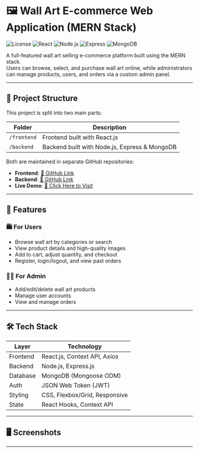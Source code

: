# 🖼️ Wall Art E-commerce Web Application (MERN Stack)

![License](https://img.shields.io/badge/license-MIT-blue.svg)
![React](https://img.shields.io/badge/React-v18-green.svg)
![Node.js](https://img.shields.io/badge/Node.js-v16-yellow.svg)
![Express](https://img.shields.io/badge/Express-v4.18-red.svg)
![MongoDB](https://img.shields.io/badge/MongoDB-v6.0-green.svg)


A full-featured wall art selling e-commerce platform built using the MERN stack.  
Users can browse, select, and purchase wall art online, while administrators can manage products, users, and orders via a custom admin panel.

---

## 🧩 Project Structure

This project is split into two main parts:

| Folder     | Description                                   |
|------------|-----------------------------------------------|
| `/frontend`| Frontend built with React.js                  |
| `/backend` | Backend built with Node.js, Express & MongoDB |

Both are maintained in separate GitHub repositories:

- **Frontend**: [🔗 GitHub Link](https://github.com/Yasintha8/wall-art-selling-shop-frontend.git)
- **Backend**: [🔗 GitHub Link](https://github.com/Yasintha8/wall-art-selling-shop-backend.git)
- **Live Demo**: [🔗 Click Here to Visit](https://vibecanvas-wallart-selling-shop.vercel.app/)

---

## 🚀 Features

### 🛍️ For Users
- Browse wall art by categories or search
- View product details and high-quality images
- Add to cart, adjust quantity, and checkout
- Register, login/logout, and view past orders

### 🧑‍💼 For Admin
- Add/edit/delete wall art products
- Manage user accounts
- View and manage orders

---

## 🛠 Tech Stack

| Layer     | Technology                    |
|-----------|-------------------------------|
| Frontend  | React.js, Context API, Axios  |
| Backend   | Node.js, Express.js           |
| Database  | MongoDB (Mongoose ODM)        |
| Auth      | JSON Web Token (JWT)          |
| Styling   | CSS, Flexbox/Grid, Responsive |
| State     | React Hooks, Context API      |

---

## 🖥️ Screenshots

<!-- Add your own screenshots here -->
<!-- ![Home Page](./screenshots/home.png) -->
<!-- ![Product Page](./screenshots/product.png) -->

---
